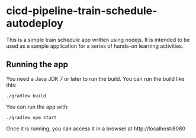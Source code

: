 # cicd-pipeline-train-schedule-autodeploy

This is a simple train schedule app written using nodejs. It is intended to be used as a sample application for a series of hands-on learning activities.  

## Running the app

You need a Java JDK 7 or later to run the build. You can run the build like this:

    ./gradlew build

 
You can run the app with:

    ./gradlew npm_start
    

Once it is running, you can access it in a browser at http://localhost:8080 
